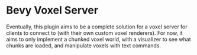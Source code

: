 # Bevy Voxel Server
Eventually, this plugin aims to be a complete solution for a voxel server for clients to connect to (with their own custom voxel renderers). For now, it aims to only implement a chunked voxel world, with a visualizer to see what chunks are loaded, and manipulate voxels with text commands.
